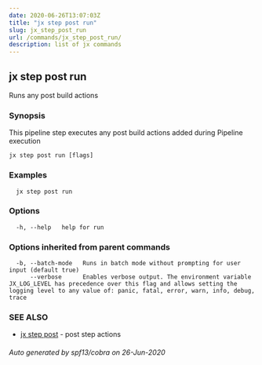 ```yaml
---
date: 2020-06-26T13:07:03Z
title: "jx step post run"
slug: jx_step_post_run
url: /commands/jx_step_post_run/
description: list of jx commands
---
```

## jx step post run

Runs any post build actions

### Synopsis

This pipeline step executes any post build actions added during Pipeline execution

```
jx step post run [flags]
```

### Examples

```
  jx step post run
```

### Options

```
  -h, --help   help for run
```

### Options inherited from parent commands

```
  -b, --batch-mode   Runs in batch mode without prompting for user input (default true)
      --verbose      Enables verbose output. The environment variable JX_LOG_LEVEL has precedence over this flag and allows setting the logging level to any value of: panic, fatal, error, warn, info, debug, trace
```

### SEE ALSO

* [jx step post](/commands/jx_step_post/)	 - post step actions

###### Auto generated by spf13/cobra on 26-Jun-2020
